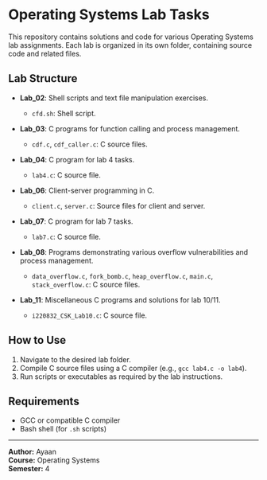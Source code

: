 # Operating Systems Lab Tasks

This repository contains solutions and code for various Operating Systems lab assignments. Each lab is organized in its own folder, containing source code and related files.

## Lab Structure

- **Lab_02**: Shell scripts and text file manipulation exercises.
  - `cfd.sh`: Shell script.

- **Lab_03**: C programs for function calling and process management.
  - `cdf.c`, `cdf_caller.c`: C source files.

- **Lab_04**: C program for lab 4 tasks.
  - `lab4.c`: C source file.

- **Lab_06**: Client-server programming in C.
  - `client.c`, `server.c`: Source files for client and server.

- **Lab_07**: C program for lab 7 tasks.
  - `lab7.c`: C source file.

- **Lab_08**: Programs demonstrating various overflow vulnerabilities and process management.
  - `data_overflow.c`, `fork_bomb.c`, `heap_overflow.c`, `main.c`, `stack_overflow.c`: C source files.

- **Lab_11**: Miscellaneous C programs and solutions for lab 10/11.
  - `i220832_CSK_Lab10.c`: C source file.

## How to Use

1. Navigate to the desired lab folder.
2. Compile C source files using a C compiler (e.g., `gcc lab4.c -o lab4`).
3. Run scripts or executables as required by the lab instructions.

## Requirements

- GCC or compatible C compiler
- Bash shell (for `.sh` scripts)

---

**Author:** Ayaan  
**Course:** Operating Systems  
**Semester:** 4
